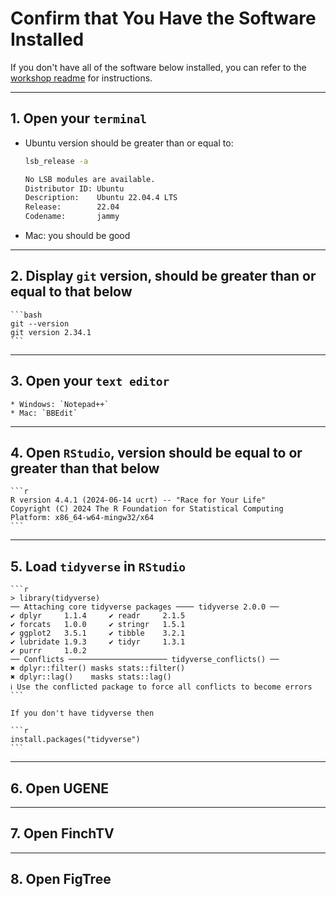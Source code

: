 # Confirm that You Have the Software Installed

If you don't have all of the software below installed, you can refer to the [workshop readme](README.md) for instructions.

---

## 1.  Open your `terminal`

* Ubuntu version should be greater than or equal to:
  ```bash
  lsb_release -a
  
  No LSB modules are available.
  Distributor ID: Ubuntu
  Description:    Ubuntu 22.04.4 LTS
  Release:        22.04
  Codename:       jammy
  ```

* Mac: you should be good

---

## 2.  Display `git` version, should be greater than or equal to that below

    ```bash
    git --version
    git version 2.34.1
    ```

---

## 3.  Open your `text editor`
    * Windows: `Notepad++`
    * Mac: `BBEdit`

---

## 4.  Open `RStudio`, version should be equal to or greater than that below

    ```r
    R version 4.4.1 (2024-06-14 ucrt) -- "Race for Your Life"
    Copyright (C) 2024 The R Foundation for Statistical Computing
    Platform: x86_64-w64-mingw32/x64
    ```

---

## 5.  Load `tidyverse` in `RStudio`

    ```r
    > library(tidyverse)
    ── Attaching core tidyverse packages ──── tidyverse 2.0.0 ──
    ✔ dplyr     1.1.4     ✔ readr     2.1.5
    ✔ forcats   1.0.0     ✔ stringr   1.5.1
    ✔ ggplot2   3.5.1     ✔ tibble    3.2.1
    ✔ lubridate 1.9.3     ✔ tidyr     1.3.1
    ✔ purrr     1.0.2     
    ── Conflicts ────────────────────── tidyverse_conflicts() ──
    ✖ dplyr::filter() masks stats::filter()
    ✖ dplyr::lag()    masks stats::lag()
    ℹ Use the conflicted package to force all conflicts to become errors
    ```

    If you don't have tidyverse then

    ```r
    install.packages("tidyverse")
    ```
---

## 6. Open UGENE

---

## 7. Open FinchTV

---

## 8. Open FigTree

